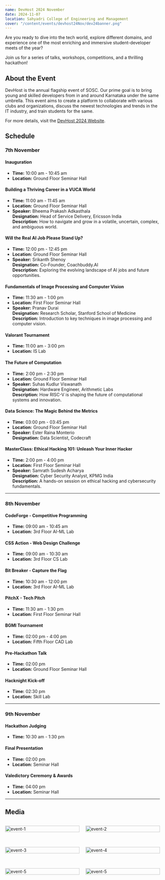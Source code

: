```yaml
---
name: DevHost 2024 November
date: 2024-11-07
location: Sahyadri College of Engineering and Management
cover: "/content/events/devhost24Nov/dev24banner.png"
---
```


Are you ready to dive into the tech world, explore different domains, and experience one of the most enriching and immersive student-developer meets of the year?

Join us for a series of talks, workshops, competitions, and a thrilling hackathon!

## About the Event

DevHost is the annual flagship event of SOSC. Our prime goal is to bring young and skilled developers from in and around Karnataka under the same umbrella. This event aims to create a platform to collaborate with various clubs and organizations, discuss the newest technologies and trends in the IT industry, and train students for the same.

For more details, visit the [DevHost 2024 Website](https://devhost.sosc.org.in/).

## Schedule

### 7th November

#### Inauguration

- **Time:** 10:00 am - 10:45 am
- **Location:** Ground Floor Seminar Hall

#### Building a Thriving Career in a VUCA World

- **Time:** 11:00 am - 11:45 am
- **Location:** Ground Floor Seminar Hall
- **Speaker:** Bheema Prakash Adkasthala  
  **Designation:** Head of Service Delivery, Ericsson India  
  **Description:** How to navigate and grow in a volatile, uncertain, complex, and ambiguous world.

#### Will the Real AI Job Please Stand Up?

- **Time:** 12:00 pm - 12:45 pm
- **Location:** Ground Floor Seminar Hall
- **Speaker:** Srikanth Shenoy  
  **Designation:** Co-Founder, Coachbuddy.AI  
  **Description:** Exploring the evolving landscape of AI jobs and future opportunities.

#### Fundamentals of Image Processing and Computer Vision

- **Time:** 11:30 am - 1:00 pm
- **Location:** First Floor Seminar Hall
- **Speaker:** Pranav Durai  
  **Designation:** Research Scholar, Stanford School of Medicine  
  **Description:** Introduction to key techniques in image processing and computer vision.

#### Valorant Tournament

- **Time:** 11:00 am - 3:00 pm
- **Location:** IS Lab

#### The Future of Computation

- **Time:** 2:00 pm - 2:30 pm
- **Location:** Ground Floor Seminar Hall
- **Speaker:** Suhas Kudlur Viswanath  
  **Designation:** Hardware Engineer, Arithmetic Labs  
  **Description:** How RISC-V is shaping the future of computational systems and innovation.

#### Data Science: The Magic Behind the Metrics

- **Time:** 03:00 pm - 03:45 pm
- **Location:** Ground Floor Seminar Hall
- **Speaker:** Ester Raina Monterio  
  **Designation:** Data Scientist, Codecraft

#### MasterClass: Ethical Hacking 101: Unleash Your Inner Hacker

- **Time:** 2:00 pm - 4:00 pm
- **Location:** First Floor Seminar Hall
- **Speaker:** Samrath Sudesh Acharya  
  **Designation:** Cyber Security Analyst, KPMG India  
  **Description:** A hands-on session on ethical hacking and cybersecurity fundamentals.

---

### 8th November

#### CodeForge - Competitive Programming

- **Time:** 09:00 am - 10:45 am
- **Location:** 3rd Floor AI-ML Lab

#### CSS Action - Web Design Challenge

- **Time:** 09:00 am - 10:30 am
- **Location:** 3rd Floor CS Lab

#### Bit Breaker - Capture the Flag

- **Time:** 10:30 am - 12:00 pm
- **Location:** 3rd Floor AI-ML Lab

#### PitchX - Tech Pitch

- **Time:** 11:30 am - 1:30 pm
- **Location:** First Floor Seminar Hall

#### BGMI Tournament

- **Time:** 02:00 pm - 4:00 pm
- **Location:** Fifth Floor CAD Lab

#### Pre-Hackathon Talk

- **Time:** 02:00 pm
- **Location:** Ground Floor Seminar Hall

#### Hacknight Kick-off

- **Time:** 02:30 pm
- **Location:** Skill Lab

---

### 9th November

#### Hackathon Judging

- **Time:** 10:30 am - 1:30 pm

#### Final Presentation

- **Time:** 02:00 pm
- **Location:** Seminar Hall

#### Valedictory Ceremony & Awards

- **Time:** 04:00 pm
- **Location:** Seminar Hall

---

## Media

<div style="display: grid; grid-template-columns: repeat(2, 1fr); gap: 20px;">
  <p> 
    <img src="/content/events/devhost24Nov/1.jpg" alt="event-1" style="width: 100%">
  </p>
  <p> 
    <img src="/content/events/devhost24Nov/4.jpg" alt="event-2" style="width: 100%">
  </p>
  <p> 
    <img src="/content/events/devhost24Nov/3.jpg" alt="event-3" style="width: 100%">
  </p>
  <p> 
    <img src="/content/events/devhost24Nov/2.jpg" alt="event-4" style="width: 100%">
  </p>
  <p> 
  <img src="/content/events/devhost24Nov/5.jpg" alt="event-5" style="width: 100%">
</p>
  <p> 
  <img src="/content/events/devhost24Nov/6.jpg" alt="event-5" style="width: 100%">
</p>
</div>
